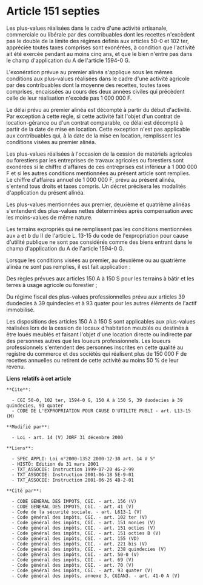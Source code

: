 # Article 151 septies

Les plus-values réalisées dans le cadre d'une activité artisanale, commerciale ou libérale par des contribuables dont les
recettes n'excèdent pas le double de la limite des régimes définis aux articles 50-0 et 102 ter, appréciée toutes taxes
comprises sont exonérées, à condition que l'activité ait été exercée pendant au moins cinq ans, et que le bien n'entre pas
dans le champ d'application du A de l'article 1594-0 G.

L'exonération prévue au premier alinéa s'applique sous les mêmes conditions aux plus-values réalisées dans le cadre d'une
activité agricole par des contribuables dont la moyenne des recettes, toutes taxes comprises, encaissées au cours des deux
années civiles qui précèdent celle de leur réalisation n'excède pas 1 000 000 F.

Le délai prévu au premier alinéa est décompté à partir du début d'activité. Par exception à cette règle, si cette activité
fait l'objet d'un contrat de location-gérance ou d'un contrat comparable, ce délai est décompté à partir de la date de mise
en location. Cette exception n'est pas applicable aux contribuables qui, à la date de la mise en location, remplissent les
conditions visées au premier alinéa.

Les plus-values réalisées à l'occasion de la cession de matériels agricoles ou forestiers par les entreprises de travaux
agricoles ou forestiers sont exonérées si le chiffre d'affaires de ces entreprises est inférieur à 1 000 000 F et si les
autres conditions mentionnées au présent article sont remplies. Le chiffre d'affaires annuel de 1 000 000 F, prévu au présent
alinéa, s'entend tous droits et taxes compris. Un décret précisera les modalités d'application du présent alinéa.

Les plus-values mentionnées aux premier, deuxième et quatrième alinéas s'entendent des plus-values nettes déterminées après
compensation avec les moins-values de même nature.

Les terrains expropriés qui ne remplissent pas les conditions mentionnées aux a et b du II de l'article L. 13-15 du code de
l'expropriation pour cause d'utilité publique ne sont pas considérés comme des biens entrant dans le champ d'application du A
de l'article 1594-0 G.

Lorsque les conditions visées au premier, au deuxième ou au quatrième alinéa ne sont pas remplies, il est fait application :

Des règles prévues aux articles 150 A à 150 S pour les terrains à bâtir et les terres à usage agricole ou forestier ;

Du régime fiscal des plus-values professionnelles prévu aux articles 39 duodecies à 39 quindecies et à 93 quater pour les
autres éléments de l'actif immobilisé.

Les dispositions des articles 150 A à 150 S sont applicables aux plus-values réalisées lors de la cession de locaux
d'habitation meublés ou destinés à être loués meublés et faisant l'objet d'une location directe ou indirecte par des
personnes autres que les loueurs professionnels. Les loueurs professionnels s'entendent des personnes inscrites en cette
qualité au registre du commerce et des sociétés qui réalisent plus de 150 000 F de recettes annuelles ou retirent de cette
activité au moins 50 % de leur revenu.

**Liens relatifs à cet article**

	**Cite**:

	  - CGI 50-0, 102 ter, 1594-0 G, 150 A à 150 S, 39 duodecies à 39 quindecies, 93 quater
	  - CODE DE L'EXPROPRIATION POUR CAUSE D'UTILITE PUBLI - art. L13-15 (M)

	**Modifié par**:

	  - Loi - art. 14 (V) JORF 31 décembre 2000

	**Liens**:

	  - SPEC_APPLI: Loi n°2000-1352 2000-12-30 art. 14 V 5°
	  - HISTO: Edition du 31 mars 2001
	  - TXT_ASSOCIE: Instruction 1999-07-20 4G-2-99
	  - TXT_ASSOCIE: Instruction 2001-06-18 5E-9-01
	  - TXT_ASSOCIE: Instruction 2001-06-26 4B-2-01

	**Cité par**:

	  - CODE GENERAL DES IMPOTS, CGI. - art. 156 (V)
	  - CODE GENERAL DES IMPOTS, CGI. - art. 41 (V)
	  - Code de la sécurité sociale. - art. L613-1 (V)
	  - Code général des impôts, CGI. - art. 102 ter (V)
	  - Code général des impôts, CGI. - art. 151 nonies (V)
	  - Code général des impôts, CGI. - art. 151 octies (V)
	  - Code général des impôts, CGI. - art. 151 octies B (V)
	  - Code général des impôts, CGI. - art. 155 (VD)
	  - Code général des impôts, CGI. - art. 221 bis (V)
	  - Code général des impôts, CGI. - art. 238 quindecies (V)
	  - Code général des impôts, CGI. - art. 50-0 (V)
	  - Code général des impôts, CGI. - art. 69 (V)
	  - Code général des impôts, CGI. - art. 70 (V)
	  - Code général des impôts, CGI. - art. 93 quater (V)
	  - Code général des impôts, annexe 3, CGIAN3. - art. 41-0 A (V)
